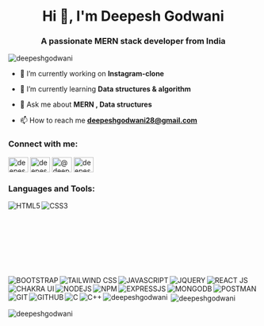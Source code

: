 <h1 align="center">Hi 👋, I'm Deepesh Godwani</h1>
<h3 align="center">A passionate MERN stack developer from India</h3>

<p align="left"> <img src="https://komarev.com/ghpvc/?username=deepeshgodwani&label=Profile%20views&color=0e75b6&style=flat" alt="deepeshgodwani" /> </p>

- 🔭 I’m currently working on **Instagram-clone**

- 🌱 I’m currently learning **Data structures & algorithm**

- 💬 Ask me about **MERN , Data structures**

- 📫 How to reach me **deepeshgodwani28@gmail.com**

<h3 align="left">Connect with me:</h3>
<p align="left">
<a href="https://linkedin.com/in/deepesh godwani" target="blank"><img align="center" src="https://raw.githubusercontent.com/rahuldkjain/github-profile-readme-generator/master/src/images/icons/Social/linked-in-alt.svg" alt="deepesh godwani" height="30" width="40" /></a>
<a href="https://instagram.com/deepeshhh._" target="blank"><img align="center" src="https://raw.githubusercontent.com/rahuldkjain/github-profile-readme-generator/master/src/images/icons/Social/instagram.svg" alt="deepeshhh._" height="30" width="40" /></a>
<a href="https://www.hackerrank.com/@deepeshgodwani28" target="blank"><img align="center" src="https://raw.githubusercontent.com/rahuldkjain/github-profile-readme-generator/master/src/images/icons/Social/hackerrank.svg" alt="@deepeshgodwani28" height="30" width="40" /></a>
<a href="https://codeforces.com/profile/deepeshgodwani" target="blank"><img align="center" src="https://raw.githubusercontent.com/rahuldkjain/github-profile-readme-generator/master/src/images/icons/Social/codeforces.svg" alt="deepeshgodwani" height="30" width="40" /></a>
</p>

<h3 align="left">Languages and Tools:</h3>
<svg>
  <img align="left" alt="HTML5" src="https://img.shields.io/badge/HTML5-%230077B5.svg?&style=for-the-badge&color=orange&logo=HTML5&logoColor=white" />
  <img align="left" alt="CSS3" src="https://img.shields.io/badge/CSS3-%230077B5.svg?&style=for-the-badge&color=blue&logo=CSS3&logoColor=white" />
  <img align="left" alt="BOOTSTRAP" src="https://img.shields.io/badge/BOOTSTRAP-%230077B5.svg?&style=for-the-badge&color=voilet&logo=BOOTSTRAP&logoColor=white" />
  <img align="left" alt="TAILWIND CSS" src="https://img.shields.io/badge/TAILWIND CSS-%230077B5.svg?&style=for-the-badge&color=9cf&logo=TAILWIND CSS&logoColor=white" />
 <img align="left" alt="JAVASCRIPT" src="https://img.shields.io/badge/JAVASCRIPT-%230077B5.svg?&style=for-the-badge&color=black&logo=JAVASCRIPT&logoColor=yellow" />
 <img align="left" alt="JQUERY" src="https://img.shields.io/badge/JQUERY-%230077B5.svg?&style=for-the-badge&color=green&logo=JQUERY&logoColor=white" />
 <img align="left" alt="REACT JS" src="https://img.shields.io/badge/React-61DAFB.svg?style=for-the-badge&logo=React&logoColor=black" />
   <img align="left" alt="CHAKRA UI" src="https://img.shields.io/badge/Chakra%20UI-319795.svg?style=for-the-badge&logo=Chakra-UI&logoColor=white" />
 <img align="left" alt="NODEJS" src="https://img.shields.io/badge/Node.js-339933.svg?style=for-the-badge&logo=nodedotjs&logoColor=white" /> 
 <img align="left" alt="NPM" src="https://img.shields.io/badge/npm-CB3837.svg?style=for-the-badge&logo=npm&logoColor=white" />
 <img align="left" alt="EXPRESSJS" src="https://img.shields.io/badge/Express-000000.svg?style=for-the-       badge&logo=Express&logoColor=white" />
 <img align="left" alt="MONGODB" src="https://img.shields.io/badge/MongoDB-47A248.svg?style=for-the-badge&logo=MongoDB&logoColor=white" />
  <img align="left" alt="POSTMAN" src="https://img.shields.io/badge/Postman-FF6C37.svg?style=for-the-badge&logo=Postman&logoColor=white" />
  
  <img align="left" alt="GIT" src="https://img.shields.io/badge/Git-F05032.svg?style=for-the-badge&logo=Git&logoColor=white" />
  <img align="left" alt="GITHUB" src="https://img.shields.io/badge/GitHub-181717.svg?style=for-the-badge&logo=GitHub&logoColor=white" />
  <img align="left" alt="C" src="https://img.shields.io/badge/C-A8B9CC.svg?style=for-the-badge&logo=C&logoColor=black" />
  <img align="left" alt="C++" src="https://img.shields.io/badge/C++-00599C.svg?style=for-the-badge&logo=C++&logoColor=white"
   />
</svg>  


<p><img align="left" src="https://github-readme-stats.vercel.app/api/top-langs?username=deepeshgodwani&show_icons=true&locale=en&layout=compact" alt="deepeshgodwani" /></p>

<p>&nbsp;<img align="center" src="https://github-readme-stats.vercel.app/api?username=deepeshgodwani&show_icons=true&locale=en" alt="deepeshgodwani" /></p>

<p><img align="center" src="https://github-readme-streak-stats.herokuapp.com/?user=deepeshgodwani&" alt="deepeshgodwani" /></p>

